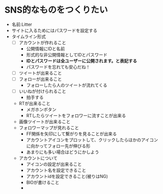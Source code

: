 
# SNS的なものをつくりたい
-   名前:Litter
-   サイトに入るためにはパスワードを設定する
-   タイムライン形式
    -   [ ] アカウントが作れること
        -   公開情報にIDと名前
        -   形式的な非公開情報としてIDとパスワード
        -   **IDとパスワードは全ユーザーに公開されます。と表記する**
        -   パスワードを忘れても安心だね！
    -   [ ] ツイートが出来ること
    -   [ ] フォローが出来ること
        -   フォローしたら人のツイートが流れてくる
    -   [ ] いいねが付けられること
        -   拍手する
    -   RTが出来ること
        -   メガホンボタン
        -   RTしたらツイートをフォロワーに流すことが出来る
    -   画像ツイートが出来ること
    -   フォロワーマップが見れること
        -   FF関係を矢印にして繋がりを見ることが出来る
        -   アカウントアイコンをプロットして、クリックしたらほかのアイコンに向かってフォロー先が伸びる形
        -   あまりにも多い場合はどうにかしよう
    -   アカウントについて
        -   アイコンの設定が出来ること
        -   アカウント名を設定できること
        -   アカウントidを設定できること(被りはNG)
        -   BIOが書けること
        -   
